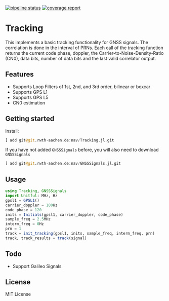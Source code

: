 [![pipeline status](https://git.rwth-aachen.de/nav/Tracking.jl/badges/master/pipeline.svg)](https://git.rwth-aachen.de/nav/Tracking.jl/commits/master)
[![coverage report](https://git.rwth-aachen.de/nav/Tracking.jl/badges/master/coverage.svg)](https://git.rwth-aachen.de/nav/Tracking.jl/commits/master)
# Tracking
This implements a basic tracking functionality for GNSS signals. The correlation is done in the interval of PRNs. Each call of the tracking function returns the current code phase, doppler, the Carrier-to-Noise-Density-Ratio (CN0), data bits, number of data bits and the last valid correlator output.

## Features

* Supports Loop Filters of 1st, 2nd, and 3rd order, bilinear or boxcar
* Supports GPS L1
* Supports GPS L5
* CN0 estimation

## Getting started

Install:
```julia
] add git@git.rwth-aachen.de:nav/Tracking.jl.git
```
If you have not added `GNSSSignals` before, you will also need to download `GNSSSignals`
```julia
] add git@git.rwth-aachen.de:nav/GNSSSignals.jl.git
```

## Usage

```julia
using Tracking, GNSSSignals
import Unitful: MHz, Hz
gpsl1 = GPSL1()
carrier_doppler = 100Hz
code_phase = 120
inits = Initials(gpsl1, carrier_doppler, code_phase)
sample_freq = 2.5MHz
interm_freq = 0Hz
prn = 1
track = init_tracking(gpsl1, inits, sample_freq, interm_freq, prn)
track, track_results = track(signal)
```

## Todo

* Support Galileo Signals

## License

MIT License

